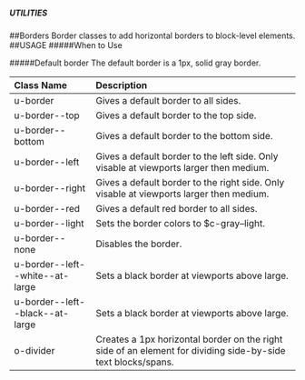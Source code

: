##### UTILITIES
##Borders
Border classes to add horizontal borders to block-level elements.
##USAGE
#####When to Use

#####Default border
The default border is a 1px, solid gray border.


|Class Name|Description|
|:---------|:---------|
|u-border|Gives a default border to all sides.|
|u-border--top|Gives a default border to the top side.|
|u-border--bottom|Gives a default border to the bottom side.|
|u-border--left|Gives a default border to the left side. Only visable at viewports larger then medium.|
|u-border--right|Gives a default border to the right side. Only visable at viewports larger then medium.|
|u-border--red|Gives a default red border to all sides.|
|u-border--light|Sets the border colors to $c-gray–light.|
|u-border--none|Disables the border.|
|u-border--left--white--at-large|Sets a black border at viewports above large.|
|u-border--left--black--at-large|Sets a black border at viewports above large.|
|o-divider|Creates a 1px horizontal border on the right side of an element for dividing side-by-side text blocks/spans.
